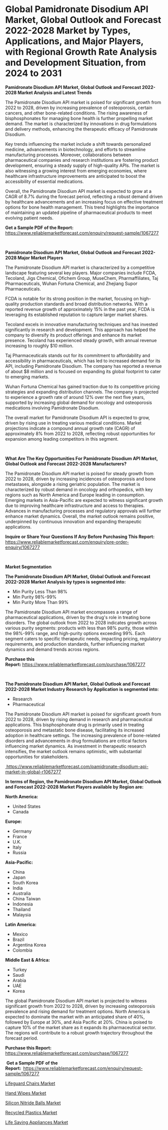 <p><h1>Global Pamidronate Disodium API Market, Global Outlook and Forecast 2022-2028 Market by Types, Applications, and Major Players, with Regional Growth Rate Analysis and Development Situation, from 2024 to 2031</h1></p><p><strong>Pamidronate Disodium API Market, Global Outlook and Forecast 2022-2028 Market Analysis and Latest Trends</strong></p>
<p><p>The Pamidronate Disodium API market is poised for significant growth from 2022 to 2028, driven by increasing prevalence of osteoporosis, certain cancers, and other bone-related conditions. The rising awareness of bisphosphonates for managing bone health is further propelling market demand. The market is characterized by innovations in drug formulations and delivery methods, enhancing the therapeutic efficacy of Pamidronate Disodium.</p><p>Key trends influencing the market include a shift towards personalized medicine, advancements in biotechnology, and efforts to streamline manufacturing processes. Moreover, collaborations between pharmaceutical companies and research institutions are fostering product development, ensuring a steady supply of high-quality APIs. The market is also witnessing a growing interest from emerging economies, where healthcare infrastructure improvements are anticipated to boost the accessibility of essential medications.</p><p>Overall, the Pamidronate Disodium API market is expected to grow at a CAGR of 8.7% during the forecast period, reflecting a robust demand driven by healthcare advancements and an increasing focus on effective treatment options for bone health management. This trend highlights the importance of maintaining an updated pipeline of pharmaceutical products to meet evolving patient needs.</p></p>
<p><strong>Get a Sample PDF of the Report:&nbsp;</strong> <a href="https://www.reliablemarketforecast.com/enquiry/request-sample/1067277">https://www.reliablemarketforecast.com/enquiry/request-sample/1067277</a></p>
<p>&nbsp;</p>
<p><strong>Pamidronate Disodium API Market, Global Outlook and Forecast 2022-2028 Major Market Players</strong></p>
<p><p>The Pamidronate Disodium API market is characterized by a competitive landscape featuring several key players. Major companies include FCDA, Tecoland, Jigs Chemical, Ofichem Group, MuseChem, Pharmaffiliates, Taj Pharmaceuticals, Wuhan Fortuna Chemical, and Zhejiang Supor Pharmaceuticals.</p><p>FCDA is notable for its strong position in the market, focusing on high-quality production standards and broad distribution networks. With a reported revenue growth of approximately 15% in the past year, FCDA is leveraging its established reputation to capture larger market shares.</p><p>Tecoland excels in innovative manufacturing techniques and has invested significantly in research and development. This approach has helped the company to diversify its product offerings and enhance its market presence. Tecoland has experienced steady growth, with annual revenue increasing to roughly $10 million.</p><p>Taj Pharmaceuticals stands out for its commitment to affordability and accessibility in pharmaceuticals, which has led to increased demand for its API, including Pamidronate Disodium. The company has reported a revenue of about $8 million and is focused on expanding its global footprint to cater to emerging markets.</p><p>Wuhan Fortuna Chemical has gained traction due to its competitive pricing strategies and expanding distribution channels. The company is projected to experience a growth rate of around 12% over the next five years, supported by increasing global demand for oncology and osteoporosis medications involving Pamidronate Disodium.</p><p>The overall market for Pamidronate Disodium API is expected to grow, driven by rising use in treating various medical conditions. Market projections indicate a compound annual growth rate (CAGR) of approximately 8% from 2022 to 2028, reflecting robust opportunities for expansion among leading competitors in this segment.</p></p>
<p>&nbsp;</p>
<p><strong>What Are The Key Opportunities For Pamidronate Disodium API Market, Global Outlook and Forecast 2022-2028 Manufacturers?</strong></p>
<p><p>The Pamidronate Disodium API market is poised for steady growth from 2022 to 2028, driven by increasing incidences of osteoporosis and bone metastases, alongside a rising geriatric population. The market is characterized by robust demand in oncology and orthopedics, with key regions such as North America and Europe leading in consumption. Emerging markets in Asia-Pacific are expected to witness significant growth due to improving healthcare infrastructure and access to therapies. Advances in manufacturing processes and regulatory approvals will further enhance market dynamics. Overall, the market outlook remains positive, underpinned by continuous innovation and expanding therapeutic applications.</p></p>
<p><strong>Inquire or Share Your Questions If Any Before Purchasing This Report:</strong> <a href="https://www.reliablemarketforecast.com/enquiry/pre-order-enquiry/1067277">https://www.reliablemarketforecast.com/enquiry/pre-order-enquiry/1067277</a></p>
<p>&nbsp;</p>
<p><strong>Market Segmentation</strong></p>
<p><strong>The Pamidronate Disodium API Market, Global Outlook and Forecast 2022-2028 Market Analysis by types is segmented into:</strong></p>
<p><ul><li>Min Purity Less Than 98%</li><li>Min Purity 98%-99%</li><li>Min Purity More Than 99%</li></ul></p>
<p><p>The Pamidronate Disodium API market encompasses a range of pharmaceutical applications, driven by the drug's role in treating bone disorders. The global outlook from 2022 to 2028 indicates growth across various purity segments: products with less than 98% purity, those within the 98%-99% range, and high-purity options exceeding 99%. Each segment caters to specific therapeutic needs, impacting pricing, regulatory requirements, and production standards, further influencing market dynamics and demand trends across regions.</p></p>
<p><strong>Purchase this Report:&nbsp;</strong><a href="https://www.reliablemarketforecast.com/purchase/1067277">https://www.reliablemarketforecast.com/purchase/1067277</a></p>
<p>&nbsp;</p>
<p><strong>The Pamidronate Disodium API Market, Global Outlook and Forecast 2022-2028 Market Industry Research by Application is segmented into:</strong></p>
<p><ul><li>Research</li><li>Pharmaceutical</li></ul></p>
<p><p>The Pamidronate Disodium API market is poised for significant growth from 2022 to 2028, driven by rising demand in research and pharmaceutical applications. This bisphosphonate drug is primarily used in treating osteoporosis and metastatic bone disease, facilitating its increased adoption in healthcare settings. The increasing prevalence of bone-related disorders and advancements in drug formulations are critical factors influencing market dynamics. As investment in therapeutic research intensifies, the market outlook remains optimistic, with substantial opportunities for stakeholders.</p></p>
<p><a href="https://www.reliablemarketforecast.com/pamidronate-disodium-api-market-in-global-r1067277">&nbsp;https://www.reliablemarketforecast.com/pamidronate-disodium-api-market-in-global-r1067277</a></p>
<p><strong>In terms of Region, the Pamidronate Disodium API Market, Global Outlook and Forecast 2022-2028 Market Players available by Region are:</strong></p>
<p>
    <p> <strong> North America: </strong>
        <ul>
            <li>United States</li>
            <li>Canada</li>
        </ul>
        </p> 
    <p> <strong> Europe: </strong>
        <ul>
            <li>Germany</li>
            <li>France</li>
            <li>U.K.</li>
            <li>Italy</li>
            <li>Russia</li>
        </ul>
        </p> 
    <p> <strong> Asia-Pacific: </strong>
        <ul>
            <li>China</li>
            <li>Japan</li>
            <li>South Korea</li>
            <li>India</li>
            <li>Australia</li>
            <li>China Taiwan</li>
            <li>Indonesia</li>
            <li>Thailand</li>
            <li>Malaysia</li>
        </ul>
        </p> 
    <p> <strong> Latin America: </strong>
        <ul>
            <li>Mexico</li>
            <li>Brazil</li>
            <li>Argentina Korea</li>
            <li>Colombia</li>
        </ul>
        </p> 
    <p> <strong> Middle East & Africa: </strong>
        <ul>
            <li>Turkey</li>
            <li>Saudi</li>
            <li>Arabia</li>
            <li>UAE</li>
            <li>Korea</li>
        </ul>
    </p>
    </p>
<p><p>The global Pamidronate Disodium API market is projected to witness significant growth from 2022 to 2028, driven by increasing osteoporosis prevalence and rising demand for treatment options. North America is expected to dominate the market with an anticipated share of 40%, followed by Europe at 30%, and Asia Pacific at 20%. China is poised to capture 10% of the market share as it expands its pharmaceutical sector. The regions will contribute to a robust growth trajectory throughout the forecast period.</p></p>
<p><strong>Purchase this Report: </strong><a href="https://www.reliablemarketforecast.com/purchase/1067277">https://www.reliablemarketforecast.com/purchase/1067277</a></p>
<p>&nbsp;<strong>Get a Sample PDF of the Report:&nbsp;&nbsp;</strong><a href="https://www.reliablemarketforecast.com/enquiry/request-sample/1067277">https://www.reliablemarketforecast.com/enquiry/request-sample/1067277</a></p>
<p><strong></strong></p>
<p><p><a href="https://medium.com/@evanarnold06/global-lifeguard-chairs-market-analysis-key-market-trends-and-future-projections-2024-2031-d714ebeed514">Lifeguard Chairs Market</a></p><p><a href="https://www.linkedin.com/pulse/pioneering-growth-analyzing-global-hand-wipes-market-dynamics-v5sgc?trackingId=cqrk9bICQNiCFU44Zb2TDg%3D%3D">Hand Wipes Market</a></p><p><a href="https://issuu.com/reportprime-2/docs/silicon-nitride-balls-market-size-2_23d329ffffb65a">Silicon Nitride Balls Market</a></p><p><a href="https://issuu.com/reportprime-2/docs/recycled-plastics-market-size-2030._9abcde94b234de">Recycled Plastics Market</a></p><p><a href="https://medium.com/@evanarnold06/the-comprehensive-life-saving-appliances-market-research-report-is-essential-for-understanding-cbbd85886a12">Life Saving Appliances Market</a></p></p>